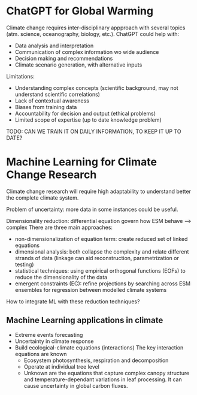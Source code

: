 
# ChatGPT for Global Warming

Climate change requires inter-disciplinary appproach with several topics (atm. science, oceanography, biology, etc.). 
ChatGPT could help with: 
 - Data analysis and interpretation
 - Communication of complex information wo wide audience
 - Decision making and recommendations
 - Climate scenario generation, with alternative inputs

Limitations: 
 - Understanding complex concepts (scientific background, may not understand scientific correlations)
 - Lack of contextual awareness
 - Biases from training data
 - Accountability for decision and output (ethical problems)
 - Limited scope of expertise (up to date knowledge problem)

TODO: CAN WE TRAIN IT ON DAILY INFORMATION, TO KEEP IT UP TO DATE?

# Machine Learning for Climate Change Research

Climate change research will require high adaptability to understand better the complete climate system. 

Problem of uncertainty: more data in some instances could be useful. 

Dimensionality reduction: differential equation govern how ESM behave --> complex
There are three main approaches: 
 - non-dimensionalization of equation term: create reduced set of linked equations
 - dimensional analysis: both collapse the complexity and relate different strands of data (linkage can aid reconstruction, parametrization or testing)
 - statistical techniques: using empirical orthogonal functions (EOFs) to reduce the dimensionality of the data
 - emergent constraints (EC): refine projections by searching across ESM ensembles for regression between modelled climate systems

How to integrate ML with these reduction techniques?

## Machine Learning applications in climate

- Extreme events forecasting
- Uncertainty in climate response
- Build ecological-climate equations (interactions)
    The key interaction equations are known
    - Ecosystem photosynthesis, respiration and decomposition
    - Operate at individual tree level
    - Unknown are the equations that capture complex canopy structure and temperature-dependant variations in leaf processing. It can cause uncertainty in global carbon fluxes. 

 